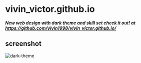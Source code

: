 # vivin_victor.github.io

_**New web design with dark theme and skill set check it out! at https://github.com/vivin1998/vivin_victor.github.io/**_

## screenshot
![dark-theme](https://user-images.githubusercontent.com/24426259/82114542-f4f93b00-977a-11ea-8d53-04349644c642.png)

